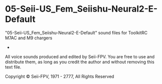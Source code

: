 # 05-Seii-US_Fem_Seiishu-Neural2-E-Default
"05-Seii-US_Fem_Seiishu-Neural2-E-Default" sound files for ToolkitRC M7AC and M9 chargers

-

All voice sounds produced and edited by Seii-FPV.
You are free to use and distribute them, as long as you credit the author and without removing this text file.

Copyright © Seii-FPV, 1971 - 2777, All Rights Reserved
